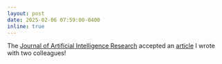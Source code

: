 ```yaml
---
layout: post
date: 2025-02-06 07:59:00-0400
inline: true
---
```


The <a href="https://jair.org/index.php/jair">Journal of Artificial Intelligence Research</a> accepted an <a href="https://speckdavid.github.io/publications/#speck-et-al-jair2025">article</a> I wrote with two colleagues!